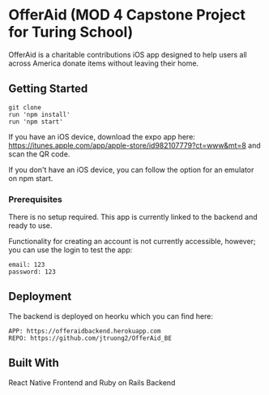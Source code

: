 # OfferAid (MOD 4 Capstone Project for Turing School)

OfferAid is a charitable contributions iOS app designed to help users all across America donate items without leaving their home.

## Getting Started

```
git clone
run 'npm install'
run 'npm start'
```
If you have an iOS device, download the expo app here: https://itunes.apple.com/app/apple-store/id982107779?ct=www&mt=8
and scan the QR code.

If you don't have an iOS device, you can follow the option for an emulator on npm start.

### Prerequisites

There is no setup required. This app is currently linked to the backend and ready to use.

Functionality for creating an account is not currently accessible, however; you can use the login to test the app:

```
email: 123
password: 123
```

## Deployment

The backend is deployed on heorku which you can find here:

```
APP: https://offeraidbackend.herokuapp.com
REPO: https://github.com/jtruong2/OfferAid_BE
```

## Built With

React Native Frontend and Ruby on Rails Backend


